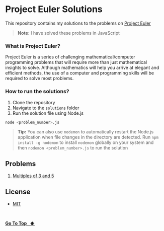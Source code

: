 # Project Euler Solutions

This repository contains my solutions to the problems on [Project Euler](https://projecteuler.net/)

> **Note:** I have solved these problems in JavaScript

### What is Project Euler?

Project Euler is a series of challenging mathematical/computer programming problems that will require more than just mathematical insights to solve. Although mathematics will help you arrive at elegant and efficient methods, the use of a computer and programming skills will be required to solve most problems.

### How to run the solutions?

1. Clone the repository
2. Navigate to the `solutions` folder
3. Run the solution file using Node.js

```bash
node <problem_number>.js
```

> **Tip:** You can also use `nodemon` to automatically restart the Node.js application when file changes in the directory are detected. Run `npm install -g nodemon` to install `nodemon` globally on your system and then `nodemon <problem_number>.js` to run the solution

## Problems

1. [Multiples of 3 and 5](./solutions/1.js)

## License

- [MIT](LICENSE.md)

&nbsp;

[**Go To Top &nbsp; ⬆️**](#project-euler-solutions)
